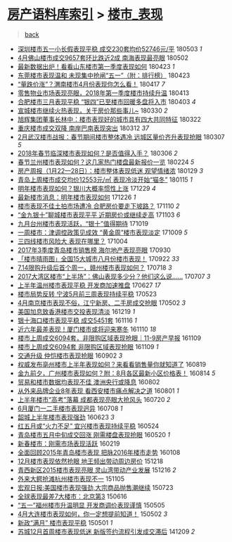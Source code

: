 [房产语料库索引](../../README.md)  > [楼市_表现](楼市_表现.md)
====
> [back](../README.md)

- [深圳楼市五一小长假表现平稳 成交230套均价52746元/平](http://jkwz.applinzi.com/ittc/7098886872527012880.html#%E6%B7%B1%E5%9C%B3%E6%A5%BC%E5%B8%82%E4%BA%94%E4%B8%80%E5%B0%8F%E9%95%BF%E5%81%87%E8%A1%A8%E7%8E%B0%E5%B9%B3%E7%A8%B3+%E6%88%90%E4%BA%A4230%E5%A5%97%E5%9D%87%E4%BB%B752746%E5%85%83%2F%E5%B9%B3) 180503 *1* 
- [4月佛山楼市成交9657套环比跌近2成 南海表现最亮眼](http://jkwz.applinzi.com/ittc/7098539326394860555.html#4%E6%9C%88%E4%BD%9B%E5%B1%B1%E6%A5%BC%E5%B8%82%E6%88%90%E4%BA%A49657%E5%A5%97%E7%8E%AF%E6%AF%94%E8%B7%8C%E8%BF%912%E6%88%90+%E5%8D%97%E6%B5%B7%E8%A1%A8%E7%8E%B0%E6%9C%80%E4%BA%AE%E7%9C%BC) 180502  
- [最新数据出炉！看看山东楼市第一季度表现如何](http://jkwz.applinzi.com/ittc/7095172082881266705.html#%E6%9C%80%E6%96%B0%E6%95%B0%E6%8D%AE%E5%87%BA%E7%82%89%EF%BC%81%E7%9C%8B%E7%9C%8B%E5%B1%B1%E4%B8%9C%E6%A5%BC%E5%B8%82%E7%AC%AC%E4%B8%80%E5%AD%A3%E5%BA%A6%E8%A1%A8%E7%8E%B0%E5%A6%82%E4%BD%95) 180423 *1* 
- [东莞楼市表现温和 未现集中抢闸“五一”（附：排行榜）](http://jkwz.applinzi.com/ittc/7095106511842051078.html#%E4%B8%9C%E8%8E%9E%E6%A5%BC%E5%B8%82%E8%A1%A8%E7%8E%B0%E6%B8%A9%E5%92%8C+%E6%9C%AA%E7%8E%B0%E9%9B%86%E4%B8%AD%E6%8A%A2%E9%97%B8%E2%80%9C%E4%BA%94%E4%B8%80%E2%80%9D%EF%BC%88%E9%99%84%EF%BC%9A%E6%8E%92%E8%A1%8C%E6%A6%9C%EF%BC%89) 180423  
- [“量跌价涨”？渭南楼市4月份表现你怎么看！](http://jkwz.applinzi.com/ittc/7092896331041604618.html#%E2%80%9C%E9%87%8F%E8%B7%8C%E4%BB%B7%E6%B6%A8%E2%80%9D%EF%BC%9F%E6%B8%AD%E5%8D%97%E6%A5%BC%E5%B8%824%E6%9C%88%E4%BB%BD%E8%A1%A8%E7%8E%B0%E4%BD%A0%E6%80%8E%E4%B9%88%E7%9C%8B%EF%BC%81) 180417 *7* 
- [零售物业市场表现亮眼，2018年第一季度楼市持续升温](http://jkwz.applinzi.com/ittc/7091491132540453905.html#%E9%9B%B6%E5%94%AE%E7%89%A9%E4%B8%9A%E5%B8%82%E5%9C%BA%E8%A1%A8%E7%8E%B0%E4%BA%AE%E7%9C%BC%EF%BC%8C2018%E5%B9%B4%E7%AC%AC%E4%B8%80%E5%AD%A3%E5%BA%A6%E6%A5%BC%E5%B8%82%E6%8C%81%E7%BB%AD%E5%8D%87%E6%B8%A9) 180413  
- [合肥楼市三月表现平稳 “银四”已至楼市回暖多盘将入市](http://jkwz.applinzi.com/ittc/7087699368318862343.html#%E5%90%88%E8%82%A5%E6%A5%BC%E5%B8%82%E4%B8%89%E6%9C%88%E8%A1%A8%E7%8E%B0%E5%B9%B3%E7%A8%B3+%E2%80%9C%E9%93%B6%E5%9B%9B%E2%80%9D%E5%B7%B2%E8%87%B3%E6%A5%BC%E5%B8%82%E5%9B%9E%E6%9A%96%E5%A4%9A%E7%9B%98%E5%B0%86%E5%85%A5%E5%B8%82) 180403 *4* 
- [宣城楼市继续火热表现，关于房价那些事儿~](http://jkwz.applinzi.com/ittc/7086310249520956433.html#%E5%AE%A3%E5%9F%8E%E6%A5%BC%E5%B8%82%E7%BB%A7%E7%BB%AD%E7%81%AB%E7%83%AD%E8%A1%A8%E7%8E%B0%EF%BC%8C%E5%85%B3%E4%BA%8E%E6%88%BF%E4%BB%B7%E9%82%A3%E4%BA%9B%E4%BA%8B%E5%84%BF%7E) 180330 *2* 
- [旭辉集团董事长林中：楼市表现好的城市具有四大共同特征](http://jkwz.applinzi.com/ittc/7083345864200553483.html#%E6%97%AD%E8%BE%89%E9%9B%86%E5%9B%A2%E8%91%A3%E4%BA%8B%E9%95%BF%E6%9E%97%E4%B8%AD%EF%BC%9A%E6%A5%BC%E5%B8%82%E8%A1%A8%E7%8E%B0%E5%A5%BD%E7%9A%84%E5%9F%8E%E5%B8%82%E5%85%B7%E6%9C%89%E5%9B%9B%E5%A4%A7%E5%85%B1%E5%90%8C%E7%89%B9%E5%BE%81) 180322  
- [重庆楼市成交双降 南岸巴南表现突出](http://jkwz.applinzi.com/ittc/7079595863670522887.html#%E9%87%8D%E5%BA%86%E6%A5%BC%E5%B8%82%E6%88%90%E4%BA%A4%E5%8F%8C%E9%99%8D+%E5%8D%97%E5%B2%B8%E5%B7%B4%E5%8D%97%E8%A1%A8%E7%8E%B0%E7%AA%81%E5%87%BA) 180312 *37* 
- [2月武汉楼市战报：春节期间楼市整体遇冷 远城区量价齐升表现抢眼](http://jkwz.applinzi.com/ittc/7077663272579105809.html#2%E6%9C%88%E6%AD%A6%E6%B1%89%E6%A5%BC%E5%B8%82%E6%88%98%E6%8A%A5%EF%BC%9A%E6%98%A5%E8%8A%82%E6%9C%9F%E9%97%B4%E6%A5%BC%E5%B8%82%E6%95%B4%E4%BD%93%E9%81%87%E5%86%B7+%E8%BF%9C%E5%9F%8E%E5%8C%BA%E9%87%8F%E4%BB%B7%E9%BD%90%E5%8D%87%E8%A1%A8%E7%8E%B0%E6%8A%A2%E7%9C%BC) 180307 *5* 
- [2018年春节临深楼市表现如何？是否值得入手？](http://jkwz.applinzi.com/ittc/7077302746766377991.html#2018%E5%B9%B4%E6%98%A5%E8%8A%82%E4%B8%B4%E6%B7%B1%E6%A5%BC%E5%B8%82%E8%A1%A8%E7%8E%B0%E5%A6%82%E4%BD%95%EF%BC%9F%E6%98%AF%E5%90%A6%E5%80%BC%E5%BE%97%E5%85%A5%E6%89%8B%EF%BC%9F) 180306 *2* 
- [春节兰州楼市表现如何？这几家热门楼盘最新报价一览](http://jkwz.applinzi.com/ittc/7073694369846920208.html#%E6%98%A5%E8%8A%82%E5%85%B0%E5%B7%9E%E6%A5%BC%E5%B8%82%E8%A1%A8%E7%8E%B0%E5%A6%82%E4%BD%95%EF%BC%9F%E8%BF%99%E5%87%A0%E5%AE%B6%E7%83%AD%E9%97%A8%E6%A5%BC%E7%9B%98%E6%9C%80%E6%96%B0%E6%8A%A5%E4%BB%B7%E4%B8%80%E8%A7%88) 180224 *5* 
- [房产周报（1月22—28日）：楼市整体表现低迷 观望情绪浓](http://jkwz.applinzi.com/ittc/7064044354417460235.html#%E6%88%BF%E4%BA%A7%E5%91%A8%E6%8A%A5%EF%BC%881%E6%9C%8822%E2%80%9428%E6%97%A5%EF%BC%89%EF%BC%9A%E6%A5%BC%E5%B8%82%E6%95%B4%E4%BD%93%E8%A1%A8%E7%8E%B0%E4%BD%8E%E8%BF%B7+%E8%A7%82%E6%9C%9B%E6%83%85%E7%BB%AA%E6%B5%93) 180129 *3* 
- [青岛上周楼市成交均价12553元/㎡ 表现冷淡开始“猫冬”](http://jkwz.applinzi.com/ittc/7058900970304439307.html#%E9%9D%92%E5%B2%9B%E4%B8%8A%E5%91%A8%E6%A5%BC%E5%B8%82%E6%88%90%E4%BA%A4%E5%9D%87%E4%BB%B712553%E5%85%83%2F%E3%8E%A1+%E8%A1%A8%E7%8E%B0%E5%86%B7%E6%B7%A1%E5%BC%80%E5%A7%8B%E2%80%9C%E7%8C%AB%E5%86%AC%E2%80%9D) 180115 *1* 
- [明年楼市表现如何？银川大概率惯性上涨](http://jkwz.applinzi.com/ittc/7052443698959221776.html#%E6%98%8E%E5%B9%B4%E6%A5%BC%E5%B8%82%E8%A1%A8%E7%8E%B0%E5%A6%82%E4%BD%95%EF%BC%9F%E9%93%B6%E5%B7%9D%E5%A4%A7%E6%A6%82%E7%8E%87%E6%83%AF%E6%80%A7%E4%B8%8A%E6%B6%A8) 171229 *4* 
- [最新楼市消息：明年楼市表现如何](http://jkwz.applinzi.com/ittc/7051444991774163985.html#%E6%9C%80%E6%96%B0%E6%A5%BC%E5%B8%82%E6%B6%88%E6%81%AF%EF%BC%9A%E6%98%8E%E5%B9%B4%E6%A5%BC%E5%B8%82%E8%A1%A8%E7%8E%B0%E5%A6%82%E4%BD%95) 171226 *1* 
- [楼市表现不佳土拍市场遭冷 合肥房价要走下坡路？](http://jkwz.applinzi.com/ittc/7034339426342274064.html#%E6%A5%BC%E5%B8%82%E8%A1%A8%E7%8E%B0%E4%B8%8D%E4%BD%B3%E5%9C%9F%E6%8B%8D%E5%B8%82%E5%9C%BA%E9%81%AD%E5%86%B7+%E5%90%88%E8%82%A5%E6%88%BF%E4%BB%B7%E8%A6%81%E8%B5%B0%E4%B8%8B%E5%9D%A1%E8%B7%AF%EF%BC%9F) 171110 *2* 
- [“金九银十”聊城楼市表现平平 近期房价或继续走高](http://jkwz.applinzi.com/ittc/7031671209291416593.html#%E2%80%9C%E9%87%91%E4%B9%9D%E9%93%B6%E5%8D%81%E2%80%9D%E8%81%8A%E5%9F%8E%E6%A5%BC%E5%B8%82%E8%A1%A8%E7%8E%B0%E5%B9%B3%E5%B9%B3+%E8%BF%91%E6%9C%9F%E6%88%BF%E4%BB%B7%E6%88%96%E7%BB%A7%E7%BB%AD%E8%B5%B0%E9%AB%98) 171103 *6* 
- [九月台州楼市表现活跃，“银十”值得期待](http://jkwz.applinzi.com/ittc/7026074881257636880.html#%E4%B9%9D%E6%9C%88%E5%8F%B0%E5%B7%9E%E6%A5%BC%E5%B8%82%E8%A1%A8%E7%8E%B0%E6%B4%BB%E8%B7%83%EF%BC%8C%E2%80%9C%E9%93%B6%E5%8D%81%E2%80%9D%E5%80%BC%E5%BE%97%E6%9C%9F%E5%BE%85) 171019  
- [一周楼市：津调控政策见成效 “黄金周”楼市表现淡定](http://jkwz.applinzi.com/ittc/7022445845050557457.html#%E4%B8%80%E5%91%A8%E6%A5%BC%E5%B8%82%EF%BC%9A%E6%B4%A5%E8%B0%83%E6%8E%A7%E6%94%BF%E7%AD%96%E8%A7%81%E6%88%90%E6%95%88+%E2%80%9C%E9%BB%84%E9%87%91%E5%91%A8%E2%80%9D%E6%A5%BC%E5%B8%82%E8%A1%A8%E7%8E%B0%E6%B7%A1%E5%AE%9A) 171009 *5* 
- [三四线楼市风险大 表现在哪里？](http://jkwz.applinzi.com/ittc/7020674279195280401.html#%E4%B8%89%E5%9B%9B%E7%BA%BF%E6%A5%BC%E5%B8%82%E9%A3%8E%E9%99%A9%E5%A4%A7+%E8%A1%A8%E7%8E%B0%E5%9C%A8%E5%93%AA%E9%87%8C%EF%BC%9F) 171004  
- [2017年3季度青岛楼市销售榜 海尔地产表现亮眼](http://jkwz.applinzi.com/ittc/7019200101845828624.html#2017%E5%B9%B43%E5%AD%A3%E5%BA%A6%E9%9D%92%E5%B2%9B%E6%A5%BC%E5%B8%82%E9%94%80%E5%94%AE%E6%A6%9C+%E6%B5%B7%E5%B0%94%E5%9C%B0%E4%BA%A7%E8%A1%A8%E7%8E%B0%E4%BA%AE%E7%9C%BC) 170930  
- [「楼市晴雨图」全国15大城市八月份楼市表现！](http://jkwz.applinzi.com/ittc/7016194089324905489.html#%E3%80%8C%E6%A5%BC%E5%B8%82%E6%99%B4%E9%9B%A8%E5%9B%BE%E3%80%8D%E5%85%A8%E5%9B%BD15%E5%A4%A7%E5%9F%8E%E5%B8%82%E5%85%AB%E6%9C%88%E4%BB%BD%E6%A5%BC%E5%B8%82%E8%A1%A8%E7%8E%B0%EF%BC%81) 170922 *33* 
- [7.14限购升级后首个周一，赣州楼市表现如何？](http://jkwz.applinzi.com/ittc/6991606527528797201.html#7.14%E9%99%90%E8%B4%AD%E5%8D%87%E7%BA%A7%E5%90%8E%E9%A6%96%E4%B8%AA%E5%91%A8%E4%B8%80%EF%BC%8C%E8%B5%A3%E5%B7%9E%E6%A5%BC%E5%B8%82%E8%A1%A8%E7%8E%B0%E5%A6%82%E4%BD%95%EF%BC%9F) 170718 *3* 
- [2017大湾区楼市“上半场”：佛山表现多少分？他们这么说……](http://jkwz.applinzi.com/ittc/6987472967976879120.html#2017%E5%A4%A7%E6%B9%BE%E5%8C%BA%E6%A5%BC%E5%B8%82%E2%80%9C%E4%B8%8A%E5%8D%8A%E5%9C%BA%E2%80%9D%EF%BC%9A%E4%BD%9B%E5%B1%B1%E8%A1%A8%E7%8E%B0%E5%A4%9A%E5%B0%91%E5%88%86%EF%BC%9F%E4%BB%96%E4%BB%AC%E8%BF%99%E4%B9%88%E8%AF%B4%E2%80%A6%E2%80%A6) 170707 *3* 
- [上半年温州楼市表现平稳 开发商加速推盘](http://jkwz.applinzi.com/ittc/6983919822063535108.html#%E4%B8%8A%E5%8D%8A%E5%B9%B4%E6%B8%A9%E5%B7%9E%E6%A5%BC%E5%B8%82%E8%A1%A8%E7%8E%B0%E5%B9%B3%E7%A8%B3+%E5%BC%80%E5%8F%91%E5%95%86%E5%8A%A0%E9%80%9F%E6%8E%A8%E7%9B%98) 170627 *17* 
- [楼市局势反转 宁波5月前三周表现持续平稳](http://jkwz.applinzi.com/ittc/6970798192575644676.html#%E6%A5%BC%E5%B8%82%E5%B1%80%E5%8A%BF%E5%8F%8D%E8%BD%AC+%E5%AE%81%E6%B3%A25%E6%9C%88%E5%89%8D%E4%B8%89%E5%91%A8%E8%A1%A8%E7%8E%B0%E6%8C%81%E7%BB%AD%E5%B9%B3%E7%A8%B3) 170523  
- [4月南京楼市表现不俗，江宁新房、二手房成交抢眼](http://jkwz.applinzi.com/ittc/6963112221910500356.html#4%E6%9C%88%E5%8D%97%E4%BA%AC%E6%A5%BC%E5%B8%82%E8%A1%A8%E7%8E%B0%E4%B8%8D%E4%BF%97%EF%BC%8C%E6%B1%9F%E5%AE%81%E6%96%B0%E6%88%BF%E3%80%81%E4%BA%8C%E6%89%8B%E6%88%BF%E6%88%90%E4%BA%A4%E6%8A%A2%E7%9C%BC) 170502 *3* 
- [美国加息致香港楼市交投表现清淡](http://jkwz.applinzi.com/ittc/6913329259325424645.html#%E7%BE%8E%E5%9B%BD%E5%8A%A0%E6%81%AF%E8%87%B4%E9%A6%99%E6%B8%AF%E6%A5%BC%E5%B8%82%E4%BA%A4%E6%8A%95%E8%A1%A8%E7%8E%B0%E6%B8%85%E6%B7%A1) 161219 *1* 
- [银十海口楼市表现平稳 成交5451套](http://jkwz.applinzi.com/ittc/6901183822724334597.html#%E9%93%B6%E5%8D%81%E6%B5%B7%E5%8F%A3%E6%A5%BC%E5%B8%82%E8%A1%A8%E7%8E%B0%E5%B9%B3%E7%A8%B3+%E6%88%90%E4%BA%A45451%E5%A5%97) 161116 *1* 
- [近六年最差表现！厦门楼市或将迎来寒冬](http://jkwz.applinzi.com/ittc/6898924534211544069.html#%E8%BF%91%E5%85%AD%E5%B9%B4%E6%9C%80%E5%B7%AE%E8%A1%A8%E7%8E%B0%EF%BC%81%E5%8E%A6%E9%97%A8%E6%A5%BC%E5%B8%82%E6%88%96%E5%B0%86%E8%BF%8E%E6%9D%A5%E5%AF%92%E5%86%AC) 161110 *18* 
- [楼市上周成交6094套，非限购区域表现抢眼｜11-9房产早报](http://jkwz.applinzi.com/ittc/6898412300179866629.html#%E6%A5%BC%E5%B8%82%E4%B8%8A%E5%91%A8%E6%88%90%E4%BA%A46094%E5%A5%97%EF%BC%8C%E9%9D%9E%E9%99%90%E8%B4%AD%E5%8C%BA%E5%9F%9F%E8%A1%A8%E7%8E%B0%E6%8A%A2%E7%9C%BC%EF%BD%9C11-9%E6%88%BF%E4%BA%A7%E6%97%A9%E6%8A%A5) 161109  
- [楼市上周成交6094套 非限购区域表现抢眼](http://jkwz.applinzi.com/ittc/6898359834566460420.html#%E6%A5%BC%E5%B8%82%E4%B8%8A%E5%91%A8%E6%88%90%E4%BA%A46094%E5%A5%97+%E9%9D%9E%E9%99%90%E8%B4%AD%E5%8C%BA%E5%9F%9F%E8%A1%A8%E7%8E%B0%E6%8A%A2%E7%9C%BC) 161109 *1* 
- [交通升级 仲恺楼市表现抢眼](http://jkwz.applinzi.com/ittc/6873199433289827332.html#%E4%BA%A4%E9%80%9A%E5%8D%87%E7%BA%A7+%E4%BB%B2%E6%81%BA%E6%A5%BC%E5%B8%82%E8%A1%A8%E7%8E%B0%E6%8A%A2%E7%9C%BC) 160902 *3* 
- [权威发布亳州楼市上半年表现如何？来看看销售量你就知道了](http://jkwz.applinzi.com/ittc/6868130489004721156.html#%E6%9D%83%E5%A8%81%E5%8F%91%E5%B8%83%E4%BA%B3%E5%B7%9E%E6%A5%BC%E5%B8%82%E4%B8%8A%E5%8D%8A%E5%B9%B4%E8%A1%A8%E7%8E%B0%E5%A6%82%E4%BD%95%EF%BC%9F%E6%9D%A5%E7%9C%8B%E7%9C%8B%E9%94%80%E5%94%AE%E9%87%8F%E4%BD%A0%E5%B0%B1%E7%9F%A5%E9%81%93%E4%BA%86) 160819  
- [金九前夕，广州楼市表现如何？附：8月各区最新小区价格表！](http://jkwz.applinzi.com/ittc/6866349065939452933.html#%E9%87%91%E4%B9%9D%E5%89%8D%E5%A4%95%EF%BC%8C%E5%B9%BF%E5%B7%9E%E6%A5%BC%E5%B8%82%E8%A1%A8%E7%8E%B0%E5%A6%82%E4%BD%95%EF%BC%9F%E9%99%84%EF%BC%9A8%E6%9C%88%E5%90%84%E5%8C%BA%E6%9C%80%E6%96%B0%E5%B0%8F%E5%8C%BA%E4%BB%B7%E6%A0%BC%E8%A1%A8%EF%BC%81) 160814 *5* 
- [贸易和楼市数据均表现不佳 澳洲央行或降息](http://jkwz.applinzi.com/ittc/6861722092550226949.html#%E8%B4%B8%E6%98%93%E5%92%8C%E6%A5%BC%E5%B8%82%E6%95%B0%E6%8D%AE%E5%9D%87%E8%A1%A8%E7%8E%B0%E4%B8%8D%E4%BD%B3+%E6%BE%B3%E6%B4%B2%E5%A4%AE%E8%A1%8C%E6%88%96%E9%99%8D%E6%81%AF) 160802  
- [从外来品牌企业8年表现  看西安楼市痛点解决之道](http://jkwz.applinzi.com/ittc/6861521427374801924.html#%E4%BB%8E%E5%A4%96%E6%9D%A5%E5%93%81%E7%89%8C%E4%BC%81%E4%B8%9A8%E5%B9%B4%E8%A1%A8%E7%8E%B0++%E7%9C%8B%E8%A5%BF%E5%AE%89%E6%A5%BC%E5%B8%82%E7%97%9B%E7%82%B9%E8%A7%A3%E5%86%B3%E4%B9%8B%E9%81%93) 160801 *1* 
- [上半年楼市“高考”落幕 成都表现亮眼大抢风头](http://jkwz.applinzi.com/ittc/6856983935820760068.html#%E4%B8%8A%E5%8D%8A%E5%B9%B4%E6%A5%BC%E5%B8%82%E2%80%9C%E9%AB%98%E8%80%83%E2%80%9D%E8%90%BD%E5%B9%95+%E6%88%90%E9%83%BD%E8%A1%A8%E7%8E%B0%E4%BA%AE%E7%9C%BC%E5%A4%A7%E6%8A%A2%E9%A3%8E%E5%A4%B4) 160720 *2* 
- [6月厦门一二手楼市表现迥异](http://jkwz.applinzi.com/ittc/6852443278166983684.html#6%E6%9C%88%E5%8E%A6%E9%97%A8%E4%B8%80%E4%BA%8C%E6%89%8B%E6%A5%BC%E5%B8%82%E8%A1%A8%E7%8E%B0%E8%BF%A5%E5%BC%82) 160708 *1* 
- [韶城上半年楼市表现强劲](http://jkwz.applinzi.com/ittc/6846942115506160645.html#%E9%9F%B6%E5%9F%8E%E4%B8%8A%E5%8D%8A%E5%B9%B4%E6%A5%BC%E5%B8%82%E8%A1%A8%E7%8E%B0%E5%BC%BA%E5%8A%B2) 160623 *3* 
- [红五月或“火力不足” 宜兴楼市表现持续平稳](http://jkwz.applinzi.com/ittc/6835787592523842564.html#%E7%BA%A2%E4%BA%94%E6%9C%88%E6%88%96%E2%80%9C%E7%81%AB%E5%8A%9B%E4%B8%8D%E8%B6%B3%E2%80%9D+%E5%AE%9C%E5%85%B4%E6%A5%BC%E5%B8%82%E8%A1%A8%E7%8E%B0%E6%8C%81%E7%BB%AD%E5%B9%B3%E7%A8%B3) 160524  
- [青岛楼市五月中旬成交回涨 刚需楼盘表现抢眼](http://jkwz.applinzi.com/ittc/6834268458627630084.html#%E9%9D%92%E5%B2%9B%E6%A5%BC%E5%B8%82%E4%BA%94%E6%9C%88%E4%B8%AD%E6%97%AC%E6%88%90%E4%BA%A4%E5%9B%9E%E6%B6%A8+%E5%88%9A%E9%9C%80%E6%A5%BC%E7%9B%98%E8%A1%A8%E7%8E%B0%E6%8A%A2%E7%9C%BC) 160520 *1* 
- [新春楼市：刚需市场表现活跃](http://jkwz.applinzi.com/ittc/6800469236493321220.html#%E6%96%B0%E6%98%A5%E6%A5%BC%E5%B8%82%EF%BC%9A%E5%88%9A%E9%9C%80%E5%B8%82%E5%9C%BA%E8%A1%A8%E7%8E%B0%E6%B4%BB%E8%B7%83) 160219  
- [全面回顾2015年青岛楼市表现 把脉2016年楼市走势](http://jkwz.applinzi.com/ittc/6784892848583476229.html#%E5%85%A8%E9%9D%A2%E5%9B%9E%E9%A1%BE2015%E5%B9%B4%E9%9D%92%E5%B2%9B%E6%A5%BC%E5%B8%82%E8%A1%A8%E7%8E%B0+%E6%8A%8A%E8%84%892016%E5%B9%B4%E6%A5%BC%E5%B8%82%E8%B5%B0%E5%8A%BF) 160108  
- [12月楼市表现依然抢眼 地王频出带动周边房价](http://jkwz.applinzi.com/ittc/6776999015065584645.html#12%E6%9C%88%E6%A5%BC%E5%B8%82%E8%A1%A8%E7%8E%B0%E4%BE%9D%E7%84%B6%E6%8A%A2%E7%9C%BC+%E5%9C%B0%E7%8E%8B%E9%A2%91%E5%87%BA%E5%B8%A6%E5%8A%A8%E5%91%A8%E8%BE%B9%E6%88%BF%E4%BB%B7) 151218  
- [青西新区2015楼市表现亮眼 灵山湾带动产业发展](http://jkwz.applinzi.com/ittc/6776448372609385476.html#%E9%9D%92%E8%A5%BF%E6%96%B0%E5%8C%BA2015%E6%A5%BC%E5%B8%82%E8%A1%A8%E7%8E%B0%E4%BA%AE%E7%9C%BC+%E7%81%B5%E5%B1%B1%E6%B9%BE%E5%B8%A6%E5%8A%A8%E4%BA%A7%E4%B8%9A%E5%8F%91%E5%B1%95) 151216 *2* 
- [外来大鳄抢滩杭州楼市表现不一](http://jkwz.applinzi.com/ittc/6761144731509982213.html#%E5%A4%96%E6%9D%A5%E5%A4%A7%E9%B3%84%E6%8A%A2%E6%BB%A9%E6%9D%AD%E5%B7%9E%E6%A5%BC%E5%B8%82%E8%A1%A8%E7%8E%B0%E4%B8%8D%E4%B8%80) 151105  
- [宏观日报:美国楼市表现强劲,大宗商品抛售潮继续](http://jkwz.applinzi.com/ittc/547650615226999437.html#%E5%AE%8F%E8%A7%82%E6%97%A5%E6%8A%A5%3A%E7%BE%8E%E5%9B%BD%E6%A5%BC%E5%B8%82%E8%A1%A8%E7%8E%B0%E5%BC%BA%E5%8A%B2%2C%E5%A4%A7%E5%AE%97%E5%95%86%E5%93%81%E6%8A%9B%E5%94%AE%E6%BD%AE%E7%BB%A7%E7%BB%AD) 150723  
- [全球表现最差7大楼市：北京第3](http://jkwz.applinzi.com/ittc/547650611423711823.html#%E5%85%A8%E7%90%83%E8%A1%A8%E7%8E%B0%E6%9C%80%E5%B7%AE7%E5%A4%A7%E6%A5%BC%E5%B8%82%EF%BC%9A%E5%8C%97%E4%BA%AC%E7%AC%AC3) 150616  
- [“五一”福州楼市升温明显 开发商调价表现谨慎](http://jkwz.applinzi.com/ittc/547650611409551433.html#%E2%80%9C%E4%BA%94%E4%B8%80%E2%80%9D%E7%A6%8F%E5%B7%9E%E6%A5%BC%E5%B8%82%E5%8D%87%E6%B8%A9%E6%98%8E%E6%98%BE+%E5%BC%80%E5%8F%91%E5%95%86%E8%B0%83%E4%BB%B7%E8%A1%A8%E7%8E%B0%E8%B0%A8%E6%85%8E) 150505  
- [4月大连楼市表现如何，你一定想提前知道！](http://jkwz.applinzi.com/ittc/547650611409041486.html#4%E6%9C%88%E5%A4%A7%E8%BF%9E%E6%A5%BC%E5%B8%82%E8%A1%A8%E7%8E%B0%E5%A6%82%E4%BD%95%EF%BC%8C%E4%BD%A0%E4%B8%80%E5%AE%9A%E6%83%B3%E6%8F%90%E5%89%8D%E7%9F%A5%E9%81%93%EF%BC%81) 150502 *3* 
- [新政“满月” 楼市表现平稳](http://jkwz.applinzi.com/ittc/547650611409617107.html#%E6%96%B0%E6%94%BF%E2%80%9C%E6%BB%A1%E6%9C%88%E2%80%9D+%E6%A5%BC%E5%B8%82%E8%A1%A8%E7%8E%B0%E5%B9%B3%E7%A8%B3) 150501 *1* 
- [苏城12月首周楼市表现低迷 新版签约流程引发成交滞后](http://jkwz.applinzi.com/ittc/547650611381537957.html#%E8%8B%8F%E5%9F%8E12%E6%9C%88%E9%A6%96%E5%91%A8%E6%A5%BC%E5%B8%82%E8%A1%A8%E7%8E%B0%E4%BD%8E%E8%BF%B7+%E6%96%B0%E7%89%88%E7%AD%BE%E7%BA%A6%E6%B5%81%E7%A8%8B%E5%BC%95%E5%8F%91%E6%88%90%E4%BA%A4%E6%BB%9E%E5%90%8E) 141209 *2* 
